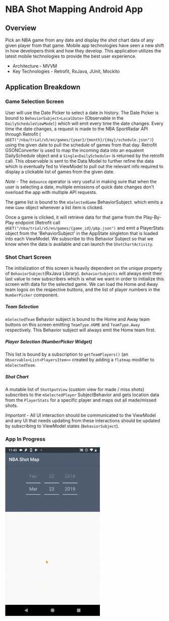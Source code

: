 # NBA Shot Mapping Android App

## Overview
Pick an NBA game from any date and display the shot chart data of any given player from that game. Mobile app technologies have seen a new shift in how developers think and how they develop. This application utilizes the latest mobile technologies to provide the best user experience.

* Architecture - MVVM
* Key Technologies - Retrofit, RxJava, JUnit, Mockito

## Application Breakdown
### Game Selection Screen
User will use the Date Picker to select a date in history. The Date Picker is bound to `BehaviorSubject<LocalDate>` (Observable in the `DailyScheduleViewModel`) which will emit every time the date changes. Every time the date changes, a request is made to the NBA SportRadar API through Retrofit ( `@GET("/nba/trial/v5/en/games/{year}/{month}/{day}/schedule.json")`) using the given date to pull the schedule of games from that day. Retrofit GSONConverter is used to map the incoming data into an equalent DailySchedule object and a `Single<DailySchedule>` is returned by the retrofit call. This observable is sent to the Data Model to further refine the data which is eventually fed to ViewModel to pull out the relevant info required to display a clickable list of games from the given date.

*Note* - The `debounce` operator is very useful in making sure that when the user is selecting a date, multiple emissions of quick date changes don't overload the app with multiple API requests. 

The game list is bound to the `mSelectedGame` BehaviorSubject. which emits a new `Game` object whenever a list item is clicked.

Once a game is clicked, it will retrieve data for that game from the Play-By-Play endpoint (Retrofit call `@GET("/nba/trial/v5/en/games/{game_id}/pbp.json")` and emit a PlayerStats object from the 'BehaviorSubject<PlayerStats>' in the AppState singleton that is loaded into each ViewModel. We subscribe to this Behavior Subject so that we know when the data is available and can launch the `ShotChartActivity`.

### Shot Chart Screen

The initialization of this screen is heavily dependent on the unique property of `BehaviorSubject`(RxJava Library). `BehaviorSubjects` will always emit their last value to new subscribers which is what we want in order to initialize this screen with data for the selected game. We can load the Home and Away team logos on the respective buttons, and the list of player numbers in the `NumberPicker` component.

##### Team Selection
`mSelectedTeam` Behavior subject is bound to the Home and Away team buttons on this screen emitting `TeamType.HOME` and `TeamType.Away` respectively. This Behavior subject will always emit the Home team first.

##### Player Selection (NumberPicker Widget)
This list is bound by a subscription to `getTeamPlayers()` (an `Observable<List<PlayersItem>>` created by adding a `flatmap` modifier to `mSelectedTeam`. 

##### Shot Chart
A mutable list of `ShotSpotView` (custom view for made / miss shots) subscribes to the `mSelectedPlayer` SubjectBehavior and gets location data from the `PlayerStats` for a specific player and maps out all made/missed shots. 

*Important* - All UI interaction should be communicated to the ViewModel and any UI that needs updating from these interactions should be updated by subscribing to ViewModel states (`BehaviorSubject`). 

### App In Progress

<img src="/video/github_video.gif" width="300">
